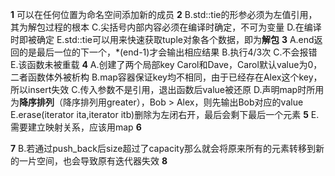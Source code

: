 **1**
可以在任何位置为命名空间添加新的成员
**2**
B.std::tie的形参必须为左值引用，其为解包过程的根本
C.尖括号内部内容必须在编译时确定，不可为变量
D.在编译时即被确定
E.std::tie可以用来快速获取tuple对象各个数据，即为**解包**
**3**
A.end返回的是最后一位的下一个，*(end-1)才会输出相应结果
B.执行4/3次
C.不会报错
E.该函数未被重载
**4**
A.创建了两个局部key Carol和Dave，Carol默认value为0，二者函数体外被析构
B.map容器保证key均不相同，由于已经存在Alex这个key，所以insert失效
C.传入参数不是引用，退出函数后value被还原
D.声明map时所用为**降序排列**（降序排列用greater），Bob > Alex，则先输出Bob对应的value
E.erase(iterator ita,iterator itb)删除为左闭右开，最后会剩下最后一个元素
**5**
E.需要建立映射关系，应该用map
**6**

**7**
B.若通过push_back后size超过了capacity那么就会将原来所有的元素转移到新的一片空间，也会导致原有迭代器失效
**8**
